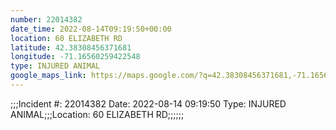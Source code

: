 ```yaml
---
number: 22014382
date_time: 2022-08-14T09:19:50+00:00
location: 60 ELIZABETH RD
latitude: 42.38308456371681
longitude: -71.16560259422548
type: INJURED ANIMAL
google_maps_link: https://maps.google.com/?q=42.38308456371681,-71.16560259422548
---
```


;;;Incident #: 22014382   Date: 2022-08-14 09:19:50   Type: INJURED ANIMAL;;;Location: 60 ELIZABETH RD;;;;;;
